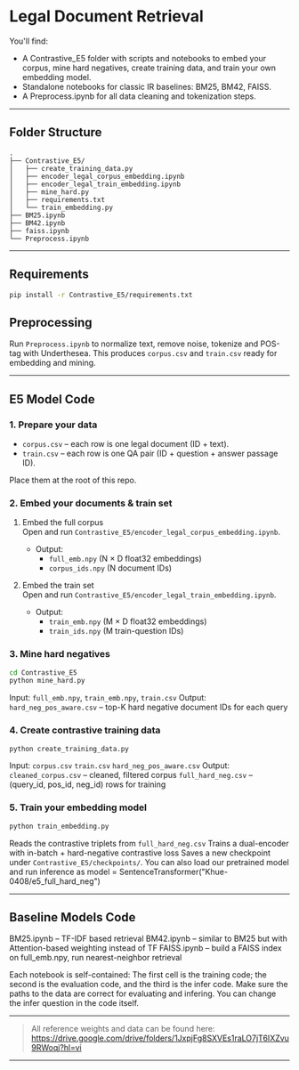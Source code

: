 # Legal Document Retrieval

You'll find:
- A Contrastive_E5 folder with scripts and notebooks to embed your corpus, mine hard negatives, create training data, and train your own embedding model.  
- Standalone notebooks for classic IR baselines: BM25, BM42, FAISS.  
- A Preprocess.ipynb for all data cleaning and tokenization steps.  



---

## Folder Structure

```
.
├── Contrastive_E5/
│   ├── create_training_data.py
│   ├── encoder_legal_corpus_embedding.ipynb
│   ├── encoder_legal_train_embedding.ipynb
│   ├── mine_hard.py
│   ├── requirements.txt
│   └── train_embedding.py
├── BM25.ipynb
├── BM42.ipynb
├── faiss.ipynb
└── Preprocess.ipynb
```

---

##  Requirements

```bash
pip install -r Contrastive_E5/requirements.txt
```


## Preprocessing

Run `Preprocess.ipynb` to normalize text, remove noise, tokenize and POS-tag with Underthesea.
This produces `corpus.csv` and `train.csv` ready for embedding and mining.

---

## E5 Model Code

### 1. Prepare your data
- `corpus.csv` – each row is one legal document (ID + text).  
- `train.csv` – each row is one QA pair (ID + question + answer passage ID).

Place them at the root of this repo.

### 2. Embed your documents & train set

1. Embed the full corpus  
   Open and run `Contrastive_E5/encoder_legal_corpus_embedding.ipynb`.  
   - Output:  
     - `full_emb.npy` (N × D float32 embeddings)  
     - `corpus_ids.npy` (N document IDs)  

2. Embed the train set  
   Open and run `Contrastive_E5/encoder_legal_train_embedding.ipynb`.  
   - Output:  
     - `train_emb.npy` (M × D float32 embeddings)  
     - `train_ids.npy` (M train-question IDs)  


### 3. Mine hard negatives

```bash
cd Contrastive_E5
python mine_hard.py
```

 Input: `full_emb.npy`, `train_emb.npy`, `train.csv`
 Output: `hard_neg_pos_aware.csv` – top-K hard negative document IDs for each query

### 4. Create contrastive training data

```bash
python create_training_data.py
```

 Input:
   `corpus.csv`
   `train.csv`
   `hard_neg_pos_aware.csv`
 Output:
   `cleaned_corpus.csv` – cleaned, filtered corpus
   `full_hard_neg.csv` – (query_id, pos_id, neg_id) rows for training

### 5. Train your embedding model

```bash
python train_embedding.py
```

 Reads the contrastive triplets from `full_hard_neg.csv`
 Trains a dual-encoder with in-batch + hard-negative contrastive loss
 Saves a new checkpoint under `Contrastive_E5/checkpoints/`. 
You can also load our pretrained model and run inference as model = SentenceTransformer("Khue-0408/e5_full_hard_neg")


---

## Baseline Models Code

 BM25.ipynb – TF-IDF based retrieval
 BM42.ipynb – similar to BM25 but with Attention-based weighting instead of TF
 FAISS.ipynb – build a FAISS index on full_emb.npy, run nearest-neighbor retrieval

Each notebook is self-contained: The first cell is the training code; the second is the evaluation code, and the third is the infer code. Make sure the paths to the data are correct for evaluating and infering. You can change the infer question in the code itself.

---

>  All reference weights and data can be found here:  
> https://drive.google.com/drive/folders/1JxpjFg8SXVEs1raLO7jT6IXZvu9RWoqj?hl=vi
---
